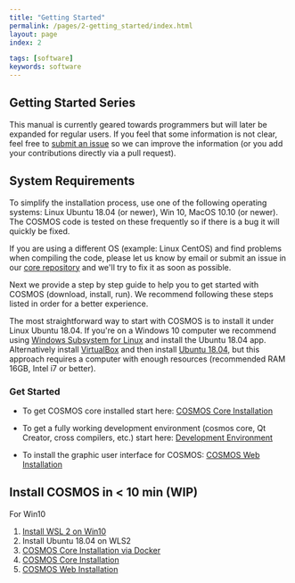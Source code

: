 ```yaml
---
title: "Getting Started"
permalink: /pages/2-getting_started/index.html
layout: page
index: 2

tags: [software]
keywords: software
---
```



## Getting Started Series
This manual is currently geared towards programmers but will later be expanded for regular users. If you feel that some information is not clear, feel free to [submit an issue](https://github.com/hsfl/cosmos-docs/issues) so we can improve the information (or you add your contributions directly via a pull request).

## System Requirements
To simplify the installation process, use one of the following operating systems: Linux Ubuntu 18.04 (or newer), Win 10, MacOS 10.10 (or newer). The COSMOS code is tested on these frequently so if there is a bug it will quickly be fixed.

If you are using a different OS (example: Linux CentOS) and find problems when compiling the code, please let us know by email or submit an issue in our [core repository](https://github.com/hsfl/cosmos-core/issues) and we'll try to fix it as soon as possible. 

Next we provide a step by step guide to help you to get started with COSMOS (download, install, run). We recommend following these steps listed in order for a better experience.

The most straightforward way to start with COSMOS is to install it under Linux Ubuntu 18.04. If you're on a Windows 10 computer we recommend using [Windows Subsystem for Linux](https://docs.microsoft.com/en-us/windows/wsl/install-win10) and install the Ubuntu 18.04 app. Alternatively install [VirtualBox](https://www.virtualbox.org/) and then install [Ubuntu 18.04](https://www.ubuntu.com/download/desktop), but this approach requires a computer with enough resources (recommended RAM 16GB, Intel i7 or better).

### Get Started

* To get COSMOS core installed start here:
[COSMOS Core Installation](https://github.com/hsfl/cosmos)
<!--[COSMOS Core Installation]({{site.baseurl}}/pages/2-getting_started/install/index.html)-->

* To get a fully working development environment (cosmos core, Qt Creator, cross compilers, etc.) start here: 
[Development Environment]({{site.baseurl}}/pages/2-getting_started/development-environment.html)

* To install the graphic user interface for COSMOS:
[COSMOS Web Installation]({{site.baseurl}}/pages/2-getting_started/install/cosmos-web.html)

## Install COSMOS in < 10 min (WIP)

For Win10 
1. [Install WSL 2 on Win10](https://docs.microsoft.com/en-us/windows/wsl/install-win10)
2. Install Ubuntu 18.04 on WLS2
3. [COSMOS Core Installation via Docker ](https://github.com/hsfl/cosmos)
4. [COSMOS Core Installation]({{site.baseurl}}/pages/2-getting_started/install/ubuntu-install.html)
5. [COSMOS Web Installation]({{site.baseurl}}/pages/2-getting_started/install/cosmos-web.html)


